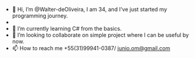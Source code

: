 - 👋 Hi, I’m @Walter-deOliveira, I am 34, and I've just started my programming journey. 
-
- 🌱 I’m currently learning C# from the basics.
- 💞️ I’m looking to collaborate on simple project where I can be useful by now.
- 📫 How to reach me +55(31)99941-0387/ junio.om@gmail.com

<!---
Walter-deOliveira/Walter-deOliveira is a ✨ special ✨ repository because its `README.md` (this file) appears on your GitHub profile.
You can click the Preview link to take a look at your changes.
--->
